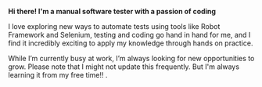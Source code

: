 **Hi there! I'm a manual software tester with a passion of coding**

I love exploring new ways to automate tests using tools like Robot Framework and Selenium,
testing and coding go hand in hand for me, and I find it incredibly exciting to apply my knowledge through hands on practice.

While I’m currently busy at work, I’m always looking for new opportunities to grow. Please note that I might not update this frequently.
But I'm always learning it from my free time!! .
